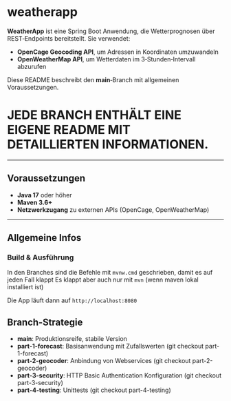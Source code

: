 # weatherapp

**WeatherApp** ist eine Spring Boot Anwendung, die Wetterprognosen über REST‑Endpoints bereitstellt. Sie verwendet:

- **OpenCage Geocoding API**, um Adressen in Koordinaten umzuwandeln
- **OpenWeatherMap API**, um Wetterdaten im 3‑Stunden‑Intervall abzurufen

Diese README beschreibt den **main**‑Branch mit allgemeinen Voraussetzungen.
# JEDE BRANCH ENTHÄLT EINE EIGENE README MIT DETAILLIERTEN INFORMATIONEN.

---

## Voraussetzungen

- **Java 17** oder höher
- **Maven 3.6+**
- **Netzwerkzugang** zu externen APIs (OpenCage, OpenWeatherMap)

---
## Allgemeine Infos
### Build & Ausführung

In den Branches sind die Befehle mit ```mvnw.cmd``` geschrieben, damit es auf jeden Fall klappt
Es klappt aber auch nur mit ```mvn``` (wenn maven lokal installiert ist)

Die App läuft dann auf `http://localhost:8080` 

## Branch‑Strategie

* **main**: Produktionsreife, stabile Version
* **part-1-forecast**: Basisanwendung mit Zufallswerten (git checkout part-1-forecast)
* **part-2-geocoder**:  Anbindung von Webservices       (git checkout part-2-geocoder)
* **part-3-security**: HTTP Basic Authentication Konfiguration   (git checkout part-3-security)
* **part-4-testing**: Unittests                              (git checkout part-4-testing)



